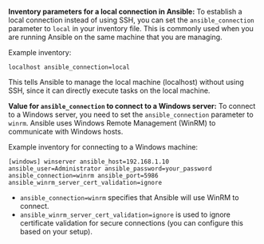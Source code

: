 **Inventory parameters for a local connection in Ansible:** To establish a local connection instead of using SSH, you can set the `ansible_connection` parameter to `local` in your inventory file. This is commonly used when you are running Ansible on the same machine that you are managing.

Example inventory:

`localhost ansible_connection=local`

This tells Ansible to manage the local machine (localhost) without using SSH, since it can directly execute tasks on the local machine.

**Value for `ansible_connection` to connect to a Windows server:** To connect to a Windows server, you need to set the `ansible_connection` parameter to `winrm`. Ansible uses Windows Remote Management (WinRM) to communicate with Windows hosts.

Example inventory for connecting to a Windows machine:

`[windows] winserver ansible_host=192.168.1.10 ansible_user=Administrator ansible_password=your_password ansible_connection=winrm ansible_port=5986 ansible_winrm_server_cert_validation=ignore`

- `ansible_connection=winrm` specifies that Ansible will use WinRM to connect.
- `ansible_winrm_server_cert_validation=ignore` is used to ignore certificate validation for secure connections (you can configure this based on your setup).
